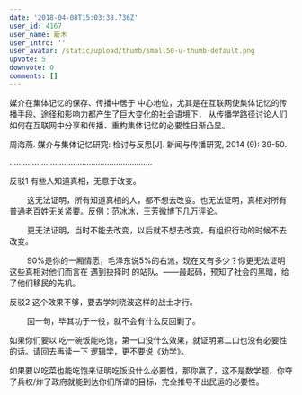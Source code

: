 ```yaml
---
date: '2018-04-08T15:03:38.736Z'
user_id: 4167
user_name: 新木
user_intro: ''
user_avatar: /static/upload/thumb/small50-u-thumb-default.png
upvote: 5
downvote: 0
comments: []
---
```


媒介在集体记忆的保存、传播中居于 中心地位，尤其是在互联网使集体记忆的传播手段、途径和影响力都产生了巨大变化的社会语境下， 从传播学路径讨论人们如何在互联网中分享和传播、重构集体记忆的必要性日渐凸显。

周海燕. 媒介与集体记忆研究: 检讨与反思\[J\]. 新闻与传播研究, 2014 (9): 39-50.

...............................................................

  

反驳1 有些人知道真相，无意于改变。

        这无法证明，所有知道真相的人，都不想去改变。也无法证明，真相对所有普通老百姓无关紧要。反例：范冰冰，王芳微博下几万评论。

        更无法证明，当时不能去改变，以后就不想去改变，有组织行动的时候不去改变。

        90%是你的一厢情愿，毛泽东说5%的右派，现在又有多少？你更无法证明 这些真相对他们而言在 遇到抉择时 的站队。——最起码，预知了社会的黑暗，给了他们移民的先机。

反驳2 这个效果不够，要去学刘晓波这样的战士才行。  

        回一句，毕其功于一役，就不会有什么反回剿了。

  

如果你们要以 吃一碗饭能吃饱，第一口没什么效果，就证明第二口也没有必要性的话。请回去再读一下 逻辑学，更不要说《劝学》。

  

如果要以吃菜也能吃饱来证明吃饭没什么必要性，那你赢了，这不是数学题，你夺了兵权/炸了政府就能到达你们所谓的目标，完全推导不出民运的必要性。
